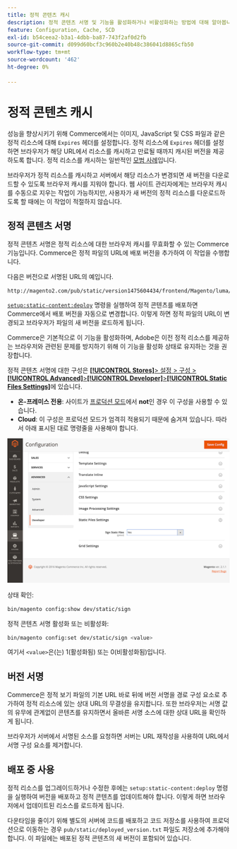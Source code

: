 ```yaml
---
title: 정적 콘텐츠 캐시
description: 정적 콘텐츠 서명 및 기능을 활성화하거나 비활성화하는 방법에 대해 알아봅니다.
feature: Configuration, Cache, SCD
exl-id: b54ceea2-b3a1-4dbb-ba87-743f2af0d2fb
source-git-commit: d099d60bcf3c960b2e40b48c386041d8865cfb50
workflow-type: tm+mt
source-wordcount: '462'
ht-degree: 0%

---
```


# 정적 콘텐츠 캐시

성능을 향상시키기 위해 Commerce에서는 이미지, JavaScript 및 CSS 파일과 같은 정적 리소스에 대해 `Expires` 헤더를 설정합니다.
정적 리소스에 `Expires` 헤더를 설정하면 브라우저가 해당 URL에서 리소스를 캐시하고 만료될 때까지 캐시된 버전을 제공하도록 합니다.
정적 리소스를 캐시하는 일반적인 [모범 사례](https://developer.yahoo.com/performance/rules.html#expires=)입니다.

브라우저가 정적 리소스를 캐시하고 서버에서 해당 리소스가 변경되면 새 버전을 다운로드할 수 있도록 브라우저 캐시를 지워야 합니다.
웹 사이트 관리자에게는 브라우저 캐시를 수동으로 지우는 작업이 가능하지만, 사용자가 새 버전의 정적 리소스를 다운로드하도록 할 때에는 이 작업이 적절하지 않습니다.

## 정적 콘텐츠 서명

정적 콘텐츠 서명은 정적 리소스에 대한 브라우저 캐시를 무효화할 수 있는 Commerce 기능입니다.
Commerce은 정적 파일의 URL에 배포 버전을 추가하여 이 작업을 수행합니다.

다음은 버전으로 서명된 URL의 예입니다.

```terminal
http://magento2.com/pub/static/version1475604434/frontend/Magento/luma/en_US/images/logo.svg
```

[`setup:static-content:deploy`](../cli/static-view-file-deployment.md) 명령을 실행하여 정적 콘텐츠를 배포하면 Commerce에서 배포 버전을 자동으로 변경합니다.
이렇게 하면 정적 파일의 URL이 변경되고 브라우저가 파일의 새 버전을 로드하게 됩니다.

Commerce은 기본적으로 이 기능을 활성화하며, Adobe은 이전 정적 리소스를 제공하는 브라우저와 관련된 문제를 방지하기 위해 이 기능을 활성화 상태로 유지하는 것을 권장합니다.

정적 콘텐츠 서명에 대한 구성은 [**[!UICONTROL Stores]**> 설정 > 구성 >**[!UICONTROL Advanced]**>**[!UICONTROL Developer]**>**[!UICONTROL Static Files Settings]**](https://docs.magento.com/user-guide/system/static-file-signature.html)에 있습니다.

- **온-프레미스 전용**: 사이트가 [프로덕션 모드](https://experienceleague.adobe.com/docs/commerce-operations/configuration-guide/setup/application-modes.html#production-mode)에서 **not**&#x200B;인 경우 이 구성을 사용할 수 있습니다.
- **Cloud**: 이 구성은 프로덕션 모드가 엄격히 적용되기 때문에 숨겨져 있습니다. 따라서 아래 표시된 대로 명령줄을 사용해야 합니다.

![정적 파일 설정](../../assets/configuration/static-files-settings.png)

상태 확인:

```bash
bin/magento config:show dev/static/sign
```

정적 콘텐츠 서명 활성화 또는 비활성화:

```bash
bin/magento config:set dev/static/sign <value>
```

여기서 `<value>`은(는) 1(활성화됨) 또는 0(비활성화됨)입니다.

## 버전 서명

Commerce은 정적 보기 파일의 기본 URL 바로 뒤에 버전 서명을 경로 구성 요소로 추가하여 정적 리소스에 있는 상대 URL의 무결성을 유지합니다.
또한 브라우저는 서명 값의 유무에 관계없이 콘텐츠를 유지하면서 올바른 서명 소스에 대한 상대 URL을 확인하게 됩니다.

브라우저가 서버에서 서명된 소스를 요청하면 서버는 URL 재작성을 사용하여 URL에서 서명 구성 요소를 제거합니다.

## 배포 중 사용

정적 리소스를 업그레이드하거나 수정한 후에는 `setup:static-content:deploy` 명령을 실행하여 버전을 배포하고 정적 콘텐츠를 업데이트해야 합니다. 이렇게 하면 브라우저에서 업데이트된 리소스를 로드하게 됩니다.

다운타임을 줄이기 위해 별도의 서버에 코드를 배포하고 코드 저장소를 사용하여 프로덕션으로 이동하는 경우 `pub/static/deployed_version.txt` 파일도 저장소에 추가해야 합니다.
이 파일에는 배포된 정적 콘텐츠의 새 버전이 포함되어 있습니다.
